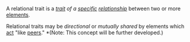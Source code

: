A relational trait is a *[trait](https://github.com/gcassel/Modular-Organization-Terminology/blob/master/terms/trait.md) of a [specific](https://github.com/gcassel/Modular-Organization-Terminology/blob/master/terms/specific.md) [relationship](https://github.com/gcassel/Modular-Organization-Terminology/blob/master/terms/relationship.md)* between two or more [elements](https://github.com/gcassel/Modular-Organization-Terminology/blob/master/terms/element.md).

Relational traits may be *directional* or *mutually shared* by elements which [act](https://github.com/gcassel/Modular-Organization-Terminology/blob/master/terms/action.md) "like [peers](https://github.com/gcassel/Modular-Organization-Terminology/blob/master/terms/peer.md)."   *(Note: This concept will be further developed.)
